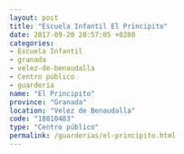 ```yaml
---
layout: post
title: "Escuela Infantil El Principito"
date: 2017-09-20 20:57:05 +0200
categories:
- Escuela Infantil
- granada
- velez-de-benaudalla
- Centro público
- guarderia
name: "El Principito"
province: "Granada"
location: "Velez de Benaudalla"
code: "18010483"
type: "Centro público"
permalink: /guarderias/el-principito.html
---
```

